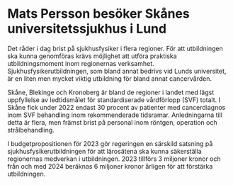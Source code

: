 # Mats Persson besöker Skånes universitetssjukhus i Lund

Det råder i dag brist på sjukhusfysiker i flera regioner. För att utbildningen ska kunna genomföras krävs möjlighet att utföra praktiska utbildningsmoment inom regionernas verksamhet. Sjukhusfysikerutbildningen, som bland annat bedrivs vid Lunds universitet, är en liten men mycket viktig utbildning för bland annat cancervården.

Skåne, Blekinge och Kronoberg är bland de regioner i landet med lägst uppfyllelse av ledtidsmålet för standardiserade vårdförlopp (SVF) totalt. I Skåne fick under 2022 endast 30 procent av patienter med cancerdiagnos inom SVF behandling inom rekommenderade tidsramar. Anledningarna till detta är flera, men främst brist på personal inom röntgen, operation och strålbehandling.

I budgetpropositionen för 2023 gör regeringen en särskild satsning på sjukhusfysikerutbildningen för att lärosätena ska kunna säkerställa regionernas medverkan i utbildningen. 2023 tillförs 3 miljoner kronor och från och med 2024 beräknas 6 miljoner kronor årligen för att förstärka utbildningen.
